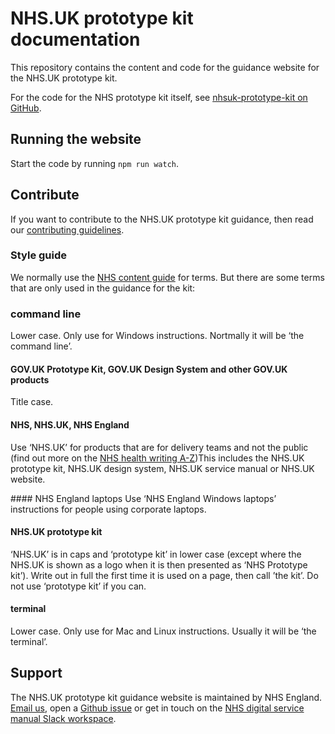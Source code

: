 # NHS.UK prototype kit documentation

This repository contains the content and code for the guidance website for the NHS.UK prototype kit.

For the code for the NHS prototype kit itself, see [nhsuk-prototype-kit on GitHub](https://github.com/nhsuk/nhsuk-prototype-kit).

## Running the website

Start the code by running `npm run watch`.

## Contribute

If you want to contribute to the NHS.UK prototype kit guidance, then read our [contributing guidelines](CONTRIBUTING.md).

### Style guide

We normally use the [NHS content guide](https://service-manual.nhs.uk/content) for terms. But there are some terms that are only used in the guidance for the kit:

### command line

Lower case. Only use for Windows instructions. Nortmally it will be ‘the command line’.

#### GOV.UK Prototype Kit, GOV.UK Design System and other GOV.UK products

Title case.

#### NHS, NHS.UK, NHS England

Use ‘NHS.UK’ for products that are for delivery teams and not the public (find out more on the [NHS health writing A-Z](https://service-manual.nhs.uk/content/a-to-z-of-nhs-health-writing#N))This includes the NHS.UK prototype kit, NHS.UK design system, NHS.UK service manual or NHS.UK website.

#### NHS England laptops
Use ‘NHS England Windows laptops’ instructions for people using corporate laptops.

#### NHS.UK prototype kit

‘NHS.UK’ is in caps and ‘prototype kit’ in lower case (except where the NHS.UK is shown as a logo when it is then presented as ‘NHS Prototype kit’). Write out in full the first time it is used on a page, then call ’the kit’. Do not use ‘prototype kit’ if you can.

#### terminal

Lower case. Only use for Mac and Linux instructions. Usually it will be ‘the terminal’.

## Support

The NHS.UK prototype kit guidance website is maintained by NHS England. [Email us](<mailto:[england.service-manual@nhs.net](mailto:england.service-manual@nhs.net)>), open a [Github issue](https://github.com/nhsuk/nhsuk.service-manual.prototype-kit.docs/issues/new) or get in touch on the [NHS digital service manual Slack workspace](https://join.slack.com/t/nhs-service-manual/shared_invite/enQtNTIyOTEyNjU3NDkyLTk4NDQ3YzkwYzk1Njk5YjAxYTI5YTVkZmUxMGQ0ZjA3NjMyM2ZkNjBlMWMxODVjZjYzNzg1ZmU4MWY1NmE2YzE).
